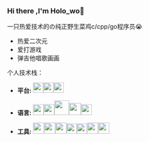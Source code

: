 ### Hi there ,I'm Holo_wo👋

一只热爱技术的の纯正野生菜鸡c/cpp/go程序员:sob:

- 热爱二次元
- 爱打游戏
- 弹吉他唱歌画画


个人技术栈：

- **平台:** <code><img src="https://hl1998-1255562705.cos.ap-shanghai.myqcloud.com/Img/linux.svg" width="24"/></code><code><img src="https://hl1998-1255562705.cos.ap-shanghai.myqcloud.com/Img/macos.svg" width="24"/></code><code><img src="https://hl1998-1255562705.cos.ap-shanghai.myqcloud.com/Img/windows.svg" width="24"/></code>

- **语言:** <code><img src="https://hl1998-1255562705.cos.ap-shanghai.myqcloud.com/Img/c.svg" width="25"/></code><code><img src="https://hl1998-1255562705.cos.ap-shanghai.myqcloud.com/Img/cpp.svg" width="25"/></code><code><img src="https://hl1998-1255562705.cos.ap-shanghai.myqcloud.com/Img/Go-Logo_Blue.png" width="34" /></code><code><img src="https://hl1998-1255562705.cos.ap-shanghai.myqcloud.com/Img/python_18894.png" width="28"/></code><code><img src="https://hl1998-1255562705.cos.ap-shanghai.myqcloud.com/Img/Lua-logo.svg" width="25"/></code>

- **工具:** <code><img src="https://hl1998-1255562705.cos.ap-shanghai.myqcloud.com/Img/vs.svg" width="26"/></code><code><img src="https://cdn.jsdelivr.net/gh/xmuli/xmuliPic@pic/2020/vscode.svg" width="26"/></code><code><img src="https://hl1998-1255562705.cos.ap-shanghai.myqcloud.com/Img/vim-gtk.svg" width="26"/></code><code><img src="https://hl1998-1255562705.cos.ap-shanghai.myqcloud.com/Img/gnu.svg" width="24"/></code><code><img src="https://hl1998-1255562705.cos.ap-shanghai.myqcloud.com/Img/cmake_logo_icon_169379.png" width="24"/></code><code><img src="https://hl1998-1255562705.cos.ap-shanghai.myqcloud.com/Img/git.svg" width="26"/></code><code><img src="https://hl1998-1255562705.cos.ap-shanghai.myqcloud.com/Img/svn.png" width="26"/></code> 
